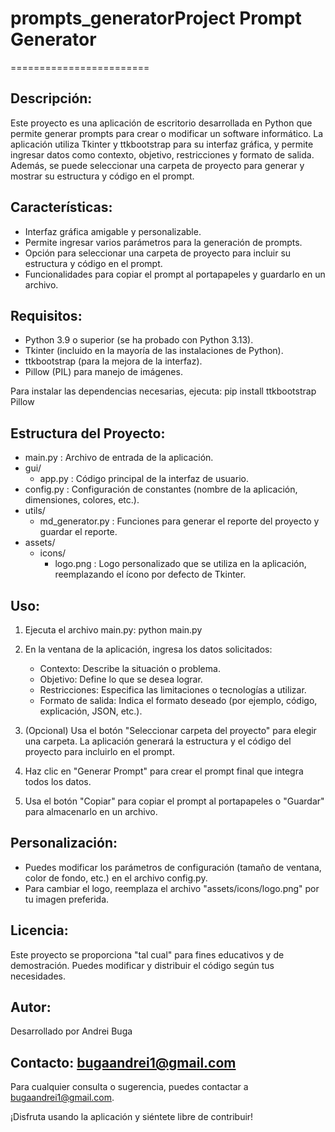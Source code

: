 # prompts_generatorProject Prompt Generator
========================

Descripción:
------------
Este proyecto es una aplicación de escritorio desarrollada en Python que permite generar prompts 
para crear o modificar un software informático. La aplicación utiliza Tkinter y ttkbootstrap para su 
interfaz gráfica, y permite ingresar datos como contexto, objetivo, restricciones y formato de salida. 
Además, se puede seleccionar una carpeta de proyecto para generar y mostrar su estructura y código en el prompt.

Características:
----------------
- Interfaz gráfica amigable y personalizable.
- Permite ingresar varios parámetros para la generación de prompts.
- Opción para seleccionar una carpeta de proyecto para incluir su estructura y código en el prompt.
- Funcionalidades para copiar el prompt al portapapeles y guardarlo en un archivo.

Requisitos:
-----------
- Python 3.9 o superior (se ha probado con Python 3.13).
- Tkinter (incluido en la mayoría de las instalaciones de Python).
- ttkbootstrap (para la mejora de la interfaz).
- Pillow (PIL) para manejo de imágenes.

Para instalar las dependencias necesarias, ejecuta:
    pip install ttkbootstrap Pillow

Estructura del Proyecto:
------------------------
- main.py             : Archivo de entrada de la aplicación.
- gui/
    - app.py          : Código principal de la interfaz de usuario.
- config.py           : Configuración de constantes (nombre de la aplicación, dimensiones, colores, etc.).
- utils/
    - md_generator.py : Funciones para generar el reporte del proyecto y guardar el reporte.
- assets/
    - icons/
        - logo.png    : Logo personalizado que se utiliza en la aplicación, reemplazando el ícono por defecto de Tkinter.

Uso:
----
1. Ejecuta el archivo main.py:
       python main.py

2. En la ventana de la aplicación, ingresa los datos solicitados:
   - Contexto: Describe la situación o problema.
   - Objetivo: Define lo que se desea lograr.
   - Restricciones: Especifica las limitaciones o tecnologías a utilizar.
   - Formato de salida: Indica el formato deseado (por ejemplo, código, explicación, JSON, etc.).

3. (Opcional) Usa el botón "Seleccionar carpeta del proyecto" para elegir una carpeta. 
   La aplicación generará la estructura y el código del proyecto para incluirlo en el prompt.

4. Haz clic en "Generar Prompt" para crear el prompt final que integra todos los datos.
5. Usa el botón "Copiar" para copiar el prompt al portapapeles o "Guardar" para almacenarlo en un archivo.

Personalización:
-----------------
- Puedes modificar los parámetros de configuración (tamaño de ventana, color de fondo, etc.) en el archivo config.py.
- Para cambiar el logo, reemplaza el archivo "assets/icons/logo.png" por tu imagen preferida.

Licencia:
---------
Este proyecto se proporciona "tal cual" para fines educativos y de demostración. 
Puedes modificar y distribuir el código según tus necesidades.

Autor:
------
Desarrollado por Andrei Buga

Contacto: bugaandrei1@gmail.com
---------
Para cualquier consulta o sugerencia, puedes contactar a bugaandrei1@gmail.com.

¡Disfruta usando la aplicación y siéntete libre de contribuir!